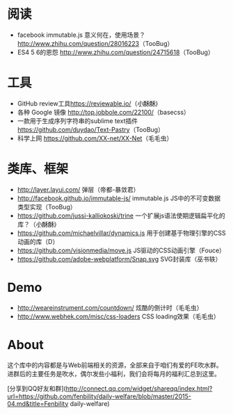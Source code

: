 # 阅读
- facebook immutable.js 意义何在，使用场景？ <http://www.zhihu.com/question/28016223>（TooBug）
- ES4 5 6的恩怨 <http://www.zhihu.com/question/24715618>（TooBug）

# 工具

- GitHub review工具<https://reviewable.io/>（小҈酥҈酥҈）
- 各种 Google 镜像 <http://top.jobbole.com/22100/>（basecss）
- 一款用于生成序列字符串的sublime text插件 <https://github.com/duydao/Text-Pastry>（TooBug）
- 科学上网 <https://github.com/XX-net/XX-Net>（毛毛虫）

# 类库、框架

- <http://layer.layui.com/> 弹层（帝都-暴敛君）
- <http://facebook.github.io/immutable-js/> immutable.js JS中的不可变数据类型实现（TooBug）
- <https://github.com/jussi-kalliokoski/trine> 一个扩展js语法使期逻辑扁平化的库？（小҈酥҈酥҈）
- <https://github.com/michaelvillar/dynamics.js> 用于创建基于物理引擎的CSS动画的库（D）
- <https://github.com/visionmedia/move.js> JS驱动的CSS动画引擎（Fouce）
- <https://github.com/adobe-webplatform/Snap.svg> SVG封装库（巫书轶）

# Demo
- <http://weareinstrument.com/countdown/> 炫酷的倒计时（毛毛虫）
- <http://www.webhek.com/misc/css-loaders> CSS loading效果（毛毛虫）


# About

这个库中的内容都是与Web前端相关的资源，全部来自于咱们有爱的FE吹水群。进群后的主要任务是吹水，偶尔发些小福利，我们会将每月的福利汇总到这里。

[分享到QQ好友和群](http://connect.qq.com/widget/shareqq/index.html?url=https://github.com/fenbility/daily-welfare/blob/master/2015-04.md&title=Fenbility daily-welfare)